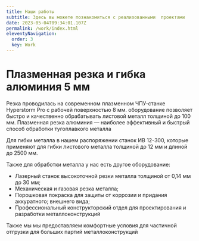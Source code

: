 ```yaml
---
title: Наши работы
subtitle: Здесь вы можете познакомиться с реализованными  проектами
date: 2023-05-04T09:34:01.107Z
permalink: /work/index.html
eleventyNavigation:
  order: 3
  key: Work
---
```



# Плазменная резка и гибка алюминия 5 мм

Резка проводилась на современном плазменном ЧПУ-станке Hyperstorm Pro с рабочей поверхностью 8 мм. оборудование позволяет быстро и качественно обрабатывать листовой металл толщиной до 100 мм. Плазменная резка алюминия — наиболее эффективный и быстрый способ обработки тугоплавкого металла

Для гибки металла в нашем распоряжении станок ИВ 12-300, которые применяют для гибки листового металла толщиной до 12 мм и длиной до 2500 мм.

Также для обработки металла у нас есть другое оборудование:

* Лазерный станок высокоточной резки металла толщиной от 0,14 мм до 30 мм;
* Механическая и газовая резка металла;
* Порошковая покраска для защиты от коррозии и придания аккуратного; внешнего вида;
* Профессиональный конструкторский отдел для проектирования и разработки металлоконструкций

Также мы мы предоставляем комфортные условия для частичной отгрузки для больших партий металлоконструкций